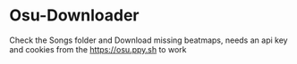 # Osu-Downloader
Check the Songs folder and Download missing beatmaps, needs an api key and cookies from the https://osu.ppy.sh to work
